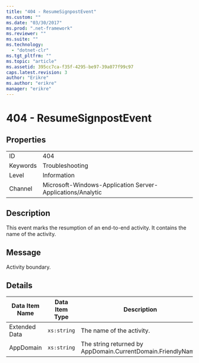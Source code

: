 ```yaml
---
title: "404 - ResumeSignpostEvent"
ms.custom: ""
ms.date: "03/30/2017"
ms.prod: ".net-framework"
ms.reviewer: ""
ms.suite: ""
ms.technology: 
  - "dotnet-clr"
ms.tgt_pltfrm: ""
ms.topic: "article"
ms.assetid: 395cc7ca-f35f-4295-be97-39a077f99c97
caps.latest.revision: 3
author: "Erikre"
ms.author: "erikre"
manager: "erikre"
---
```

# 404 - ResumeSignpostEvent
## Properties  
  
|||  
|-|-|  
|ID|404|  
|Keywords|Troubleshooting|  
|Level|Information|  
|Channel|Microsoft-Windows-Application Server-Applications/Analytic|  
  
## Description  
 This event marks the resumption of an end-to-end activity. It contains the name of the activity.  
  
## Message  
 Activity boundary.  
  
## Details  
  
|Data Item Name|Data Item Type|Description|  
|--------------------|--------------------|-----------------|  
|Extended Data|`xs:string`|The name of the activity.|  
|AppDomain|`xs:string`|The string returned by AppDomain.CurrentDomain.FriendlyName.|
